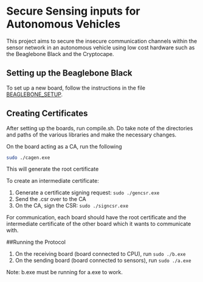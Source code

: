 # Secure Sensing inputs for Autonomous Vehicles
This project aims to secure the insecure communication channels within the sensor network in an autonomous vehicle using low cost hardware such as the Beaglebone Black and the Cryptocape.

## Setting up the Beaglebone Black
To set up a new board, follow the instructions in the file [BEAGLEBONE_SETUP](https://github.com/kwenyao/Secure-Sensing-Inputs-for-Autonomous-Vehicles/blob/master/BEAGLEBONE_SETUP).

## Creating Certificates
After setting up the boards, run compile.sh. Do take note of the directories and paths of the various libraries and make the necessary changes.

On the board acting as a CA, run the following
```bash
sudo ./cagen.exe
```
This will generate the root certificate

To create an intermediate certificate:

1. Generate a certificate signing request: `sudo ./gencsr.exe`
2. Send the .csr over to the CA
3. On the CA, sign the CSR: `sudo ./signcsr.exe`

For communication, each board should have the root certificate and the intermediate certificate of the other board which it wants to communicate with.

##Running the Protocol
1. On the receiving board (board connected to CPU), run `sudo ./b.exe`
2. On the sending board (board connected to sensors), run `sudo ./a.exe`

Note: b.exe must be running for a.exe to work.
